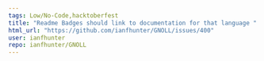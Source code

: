 ```yaml
---
tags: Low/No-Code,hacktoberfest
title: "Readme Badges should link to documentation for that language "
html_url: "https://github.com/ianfhunter/GNOLL/issues/400"
user: ianfhunter
repo: ianfhunter/GNOLL
---
```



